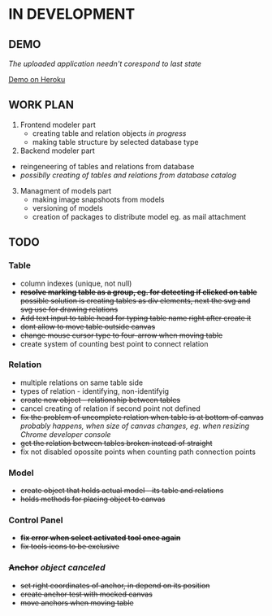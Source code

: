 # IN DEVELOPMENT

## DEMO 

_The uploaded application needn't corespond to last state_

[Demo on Heroku](http://desolate-peak-6141.herokuapp.com/) 

## WORK PLAN
1. Frontend modeler part
	* creating table and relation objects	_in progress_
	* making table structure by selected database type
2. Backend modeler part
  * reingeneering of tables and relations from database
  * _possiblly creating of tables and relations from  database catalog_
3. Managment of models part
	* making image snapshoots from models
	* versioning of models
	* creation of packages to distribute model eg. as mail attachment


## TODO

### Table
* column indexes (unique, not null)
* <s> __resolve marking table as a group, eg. for detecting if clicked on 
  table__ possible solution is creating tables as div elements, next the
  svg and svg use for drawing relations</s>
* <s>Add text input to table head for typing table name right after create it
  </s>
* <s>dont allow to move table outside canvas</s>
* <s>change mouse cursor type to four-arrow when moving table</s>
* create system of counting best point to connect relation

### Relation
* multiple relations on same table side
* types of relation - identifying, non-identifyig
* <s>create new object - relationship between tables</s>
* cancel creating of relation if second point not defined
* <s>fix the problem of uncomplete relation when table is at bottom of canvas
</s> _probably happens, when size of canvas changes, eg. when resizing Chrome
 developer console_
* <s>get the relation between tables broken instead of straight</s>
* fix not disabled opossite points when counting path connection points

### Model
* <s>create object that holds actual model - its table and relations</s>
* <s>holds methods for placing object to canvas</s>

### Control Panel
* <s>__fix error when select activated tool once again__</s>
* <s>fix tools icons to be exclusive</s>

### <s>Anchor</s> _object canceled_
* <s>set right coordinates of anchor, in depend on its position</s>
* <s>create anchor test with mocked canvas</s>
* <s>move anchors when moving table</s>
